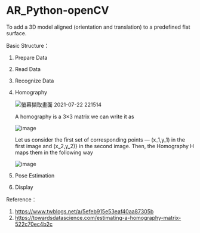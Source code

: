 # AR_Python-openCV
To add a 3D model aligned (orientation and translation) to a predefined flat surface.

Basic Structure：
1. Prepare Data
2. Read Data
3. Recognize Data
4. Homography
   
   ![螢幕擷取畫面 2021-07-22 221514](https://user-images.githubusercontent.com/68525727/126654640-f0e56c81-5940-4531-853a-19a27f4a5041.png)
   
   A homography is a 3×3 matrix we can write it as
   
   ![image](https://user-images.githubusercontent.com/68525727/126655385-3b00ca35-5650-4366-a0b2-741debc586df.png)

   Let us consider the first set of corresponding points — (x_1,y_1) in the first image and (x_2,y_2)} in the second image. Then, the Homography H maps them in the following way
   
   ![image](https://user-images.githubusercontent.com/68525727/126655580-e33fa933-d826-442e-9eac-41eca3a02f4e.png)

   
6. Pose Estimation
7. Display

Reference：
1. https://www.twblogs.net/a/5efeb915e53eaf40aa87305b
2. https://towardsdatascience.com/estimating-a-homography-matrix-522c70ec4b2c
